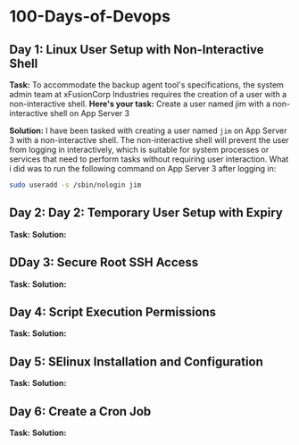 # 100-Days-of-Devops
## Day 1: Linux User Setup with Non-Interactive Shell
**Task:** To accommodate the backup agent tool's specifications, the system admin team at xFusionCorp Industries requires the creation of a user with a non-interactive shell. 
**Here's your task:** Create a user named jim with a non-interactive shell on App Server 3

**Solution:** I have been tasked with creating a user named `jim` on App Server 3 with a non-interactive shell. The non-interactive shell will prevent the user from logging in interactively, which is suitable for system processes or services that need to perform tasks without requiring user interaction.
What i did was to run the following command on App Server 3 after logging in:
```bash
sudo useradd -s /sbin/nologin jim
```

## Day 2: Day 2: Temporary User Setup with Expiry
**Task:** 
**Solution:**

## DDay 3: Secure Root SSH Access
**Task:** 
**Solution:**

## Day 4: Script Execution Permissions
**Task:** 
**Solution:**

## Day 5: SElinux Installation and Configuration
**Task:** 
**Solution:**

## Day 6: Create a Cron Job
**Task:** 
**Solution:**